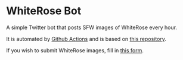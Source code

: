 # WhiteRose Bot

A simple Twitter bot that posts SFW images of WhiteRose every hour.

It is automated by [Github Actions](https://github.com/features/actions) and is based on [this repository](https://github.com/patrickloeber/python-github-action-template/tree/main).

If you wish to submit WhiteRose images, fill in [this form](https://docs.google.com/forms/d/e/1FAIpQLSc8EdW-0LNfdTPTsb5KNzDhRewnvEw2Dbz5FB4SgDU49KTcpg/viewform?usp=sf_link).
